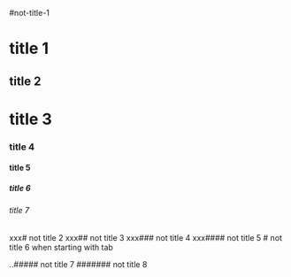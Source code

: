    #not-title-1


   # title 1
 ## title 2
   # title 3
 ### title 4
 #### title 5
 ##### title 6
 ###### title 7

xxx# not title 2
xxx## not title 3
xxx### not title 4
xxx#### not title 5
	# not title 6 when starting with tab

..##### not title 7
 ####### not title 8
